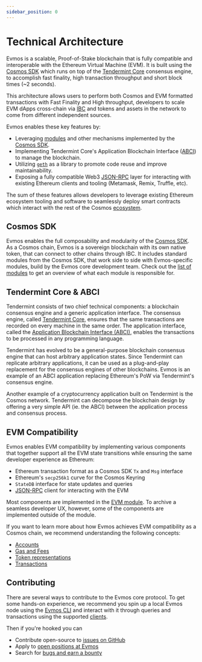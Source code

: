 ```yaml
---
sidebar_position: 0
---
```


# Technical Architecture

Evmos is a scalable, Proof-of-Stake blockchain that is fully compatible and
interoperable with the Ethereum Virtual Machine (EVM). It is built using the [Cosmos SDK](https://github.com/cosmos/cosmos-sdk/)
which runs on top of the [Tendermint Core](https://github.com/tendermint/tendermint) consensus engine,
to accomplish fast finality, high transaction throughput and short block times (~2 seconds).

This architecture allows users to perform both Cosmos and EVM formatted transactions with Fast Finality and High throughput,
developers to scale EVM dApps cross-chain via [IBC](https://cosmos.network/ibc)
and tokens and assets in the network to come from different independent sources.

Evmos enables these key features by:

* Leveraging [modules](https://docs.cosmos.network/main/building-modules/intro.html) and other mechanisms implemented by the [Cosmos SDK](https://docs.cosmos.network/).
* Implementing Tendermint Core's Application Blockchain Interface ([ABCI](https://docs.tendermint.com/master/spec/abci/)) to manage the blockchain.
* Utilizing [`geth`](https://github.com/ethereum/go-ethereum) as a library to promote code reuse and improve maintainability.
* Exposing a fully compatible Web3 [JSON-RPC](./apis/ethereum-JSON-RPC/JSON-RPC) layer for interacting with existing Ethereum clients and tooling (Metamask, Remix, Truffle, etc).

The sum of these features allows developers to leverage existing Ethereum ecosystem tooling and
software to seamlessly deploy smart contracts which interact with the rest of the Cosmos
[ecosystem](https://cosmos.network/ecosystem).

<!-- TODO ## High-level Systems Design (Add visualization) -->

## Cosmos SDK

Evmos enables the full composability and modularity of the [Cosmos SDK](https://docs.cosmos.network/).
As a Cosmos chain, Evmos is a sovereign blockchain with its own native token,
that can connect to other chains through IBC. It includes standard modules from the Cosmos SDK,
that work side to side with Evmos-specific modules, build by the Evmos core development team.
Check out the [list of modules](modules/index.md) to get an overview of what each module is responsible for.

## Tendermint Core & ABCI

Tendermint consists of two chief technical components: a blockchain consensus
engine and a generic application interface. The consensus engine, called
[Tendermint Core](https://docs.tendermint.com/), ensures that the same
transactions are recorded on every machine in the same order. The application
interface, called the [Application Blockchain Interface (ABCI)](https://docs.tendermint.com/master/spec/abci/),
enables the transactions to be processed in any programming language.

Tendermint has evolved to be a general-purpose blockchain consensus engine that
can host arbitrary application states. Since Tendermint can replicate arbitrary
applications, it can be used as a plug-and-play replacement for the consensus
engines of other blockchains. Evmos is an example of an ABCI application
replacing Ethereum's PoW via Tendermint's consensus engine.

Another example of a cryptocurrency application built on Tendermint is the Cosmos
network. Tendermint can decompose the blockchain design by offering a very
simple API (ie. the ABCI) between the application process and consensus process.

## EVM Compatibility

Evmos enables EVM compatibility by implementing various components
that together support all the EVM state transitions
while ensuring the same developer experience as Ethereum:

- Ethereum transaction format as a Cosmos SDK `Tx` and `Msg` interface
- Ethereum's `secp256k1` curve for the Cosmos Keyring
- `StateDB` interface for state updates and queries
- [JSON-RPC](../develop/api/ethereum-json-rpc) client for interacting with the EVM

Most components are implemented in the [EVM module](./modules/evm/index.md).
To archive a seamless developer UX, however, some of the components are implemented
outside of the module.

If you want to learn more about how Evmos achieves EVM compatibility as a Cosmos chain,
we recommend understanding the following concepts:

* [Accounts](./concepts/accounts.md)
* [Gas and Fees](./concepts/gas-and-fees.md)
* [Token representations](./concepts/tokens.md)
* [Transactions](./concepts/transactions.md)

## Contributing

There are several ways to contribute to the Evmos core protocol. To get some hands-on experience,
we recommend you spin up a local Evmos node using the [Evmos CLI](./evmos-cli/index.md)
and interact with it through queries and transactions using the supported [clients](../develop/api#clients).

<!-- TODO add link to academy -->

Then if you're hooked you can

* Contribute open-source to [issues on GitHub](https://github.com/evmos/evmos/issues)
* Apply to [open positions at Evmos](https://boards.eu.greenhouse.io/evmos)
* Search for [bugs and earn a bounty](bugs.md)
